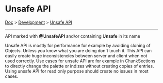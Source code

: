 
# Unsafe API

[Doc](../index.md) > [Development](../index.md#development) > [Unsafe API](#unsafe-api)

---

API marked with __@UnsafeAPI__ and/or containing __Unsafe__ in its name

Unsafe API is mostly for performance for example by avoiding cloning of Objects.
Unless you know what you are doing don't touch it.
This API can easily create huge inconsistencies between server and client when not used correctly.
Use cases for unsafe API are for example in ChunkSections to directly change the palette or indizes without creating copies of entries. Using unsafe API for read only purpose should create no issues in most cases.
